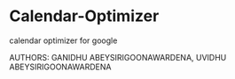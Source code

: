 # Calendar-Optimizer
calendar optimizer for google

AUTHORS: GANIDHU ABEYSIRIGOONAWARDENA, UVIDHU ABEYSIRIGOONAWARDENA

